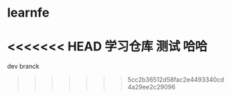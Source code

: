 # learnfe
<<<<<<< HEAD
学习仓库
测试
哈哈
=======
dev branck
>>>>>>> 5cc2b36512d58fac2e4493340cd4a29ee2c29096

